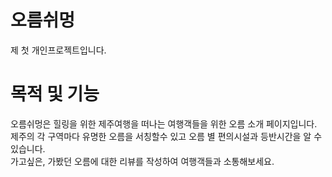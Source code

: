 # 오름쉬멍
제 첫 개인프로젝트입니다.


# 목적 및 기능
오름쉬멍은 힐링을 위한 제주여행을 떠나는 여행객들을 위한 오름 소개 페이지입니다. <br>
제주의 각 구역마다 유명한 오름을 서칭할수 있고 오름 별 편의시설과 등반시간을 알 수 있습니다. <br>
가고싶은, 가봤던 오름에 대한 리뷰를 작성하여 여행객들과 소통해보세요.
